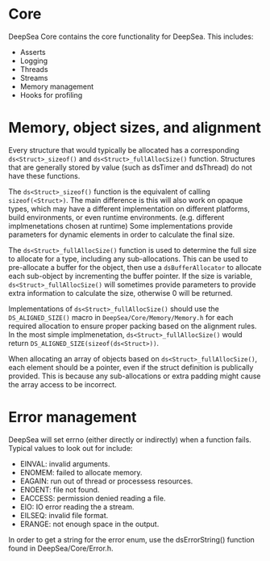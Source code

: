 # Core

DeepSea Core contains the core functionality for DeepSea. This includes:

* Asserts
* Logging
* Threads
* Streams
* Memory management
* Hooks for profiling

# Memory, object sizes, and alignment

Every structure that would typically be allocated has a corresponding `ds<Struct>_sizeof()` and `ds<Struct>_fullAllocSize()` function. Structures that are generally stored by value (such as dsTimer and dsThread) do not have these functions.

The `ds<Struct>_sizeof()` function is the equivalent of calling `sizeof(<Struct>)`. The main difference is this will also work on opaque types, which may have a different implementation on different platforms, build environments, or even runtime environments. (e.g. different implmenetations chosen at runtime) Some implementations provide parameters for dynamic elements in order to calculate the final size.

The `ds<Struct>_fullAllocSize()` function is used to determine the full size to allocate for a type, including any sub-allocations. This can be used to pre-allocate a buffer for the object, then use a `dsBufferAllocator` to allocate each sub-object by incrementing the buffer pointer. If the size is variable, `ds<Struct>_fullAllocSize()` will sometimes provide parameters to provide extra information to calculate the size, otherwise 0 will be returned.

Implementations of `ds<Struct>_fullAllocSize()` should use the `DS_ALIGNED_SIZE()` macro in `DeepSea/Core/Memory/Memory.h` for each required allocation to ensure proper packing based on the alignment rules. In the most simple implmenetation, `ds<Struct>_fullAllocSize()` would return `DS_ALIGNED_SIZE(sizeof(ds<Struct>))`.

When allocating an array of objects based on `ds<Struct>_fullAllocSize()`, each element should be a pointer, even if the struct definition is publically provided. This is because any sub-allocations or extra padding might cause the array access to be incorrect.

# Error management

DeepSea will set errno (either directly or indirectly) when a function fails. Typical values to look out for include:

* EINVAL: invalid arguments.
* ENOMEM: failed to allocate memory.
* EAGAIN: run out of thread or processess resources.
* ENOENT: file not found.
* EACCESS: permission denied reading a file.
* EIO: IO error reading the a stream.
* EILSEQ: invalid file format.
* ERANGE: not enough space in the output.

In order to get a string for the error enum, use the dsErrorString() function found in DeepSea/Core/Error.h.
